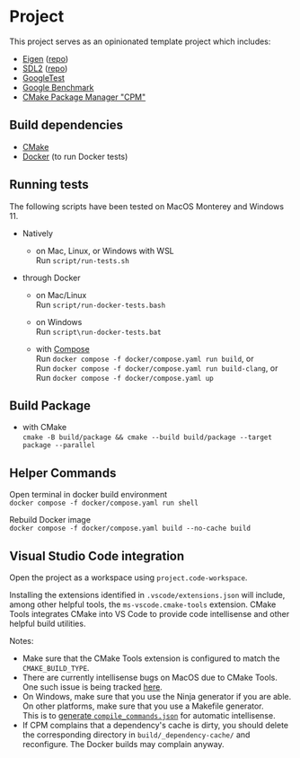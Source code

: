# Project

This project serves as an opinionated template project which includes:

- [Eigen](https://eigen.tuxfamily.org/index.php?title=Main_Page) \([repo](https://gitlab.com/libeigen/eigen)\)
- [SDL2](https://www.libsdl.org/) \([repo](https://github.com/libsdl-org/SDL)\)
- [GoogleTest](https://github.com/google/googletest/)
- [Google Benchmark](https://github.com/google/benchmark/)
- [CMake Package Manager "CPM"](https://github.com/cpm-cmake/CPM.cmake)

## Build dependencies

- [CMake](https://cmake.org/)
- [Docker](https://www.docker.com/) (to run Docker tests)

## Running tests

The following scripts have been tested on MacOS Monterey and Windows 11.

- Natively
    - on Mac, Linux, or Windows with WSL  
      Run `script/run-tests.sh`

- through Docker
    - on Mac/Linux  
      Run `script/run-docker-tests.bash`

    - on Windows  
      Run `script\run-docker-tests.bat`

    - with [Compose](https://docs.docker.com/compose/)  
      Run `docker compose -f docker/compose.yaml run build`, or  
      Run `docker compose -f docker/compose.yaml run build-clang`, or  
      Run `docker compose -f docker/compose.yaml up`

## Build Package

- with CMake  
  `cmake -B build/package && cmake --build build/package --target package --parallel`

## Helper Commands

Open terminal in docker build environment  
`docker compose -f docker/compose.yaml run shell`

Rebuild Docker image  
`docker compose -f docker/compose.yaml build --no-cache build`

## Visual Studio Code integration

Open the project as a workspace using `project.code-workspace`.

Installing the extensions identified in `.vscode/extensions.json` will include,
among other helpful tools, the `ms-vscode.cmake-tools` extension. CMake Tools
integrates CMake into VS Code to provide code intellisense and other helpful
build utilities.

Notes:

- Make sure that the CMake Tools extension is configured to match the
  `CMAKE_BUILD_TYPE`.
- There are currently intellisense bugs on MacOS due to CMake Tools.  
  One such issue is being tracked [here](https://github.com/microsoft/vscode-cmake-tools/issues/1178).
- On Windows, make sure that you use the Ninja generator if you are able.  
  On other platforms, make sure that you use a Makefile generator.  
  This is to [generate `compile_commands.json`](https://cmake.org/cmake/help/latest/variable/CMAKE_EXPORT_COMPILE_COMMANDS.html)
  for automatic intellisense.
- If CPM complains that a dependency's cache is dirty, you should delete the
  corresponding directory in `build/_dependency-cache/` and reconfigure.
  The Docker builds may complain anyway.
